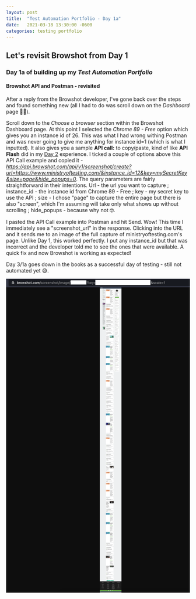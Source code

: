 ```yaml
---
layout: post
title:  "Test Automation Portfolio - Day 1a"
date:   2021-03-18 13:30:00 -0600
categories: testing portfolio
---
```

<style type="text/css">
  .rss-subscribe {
	  display: none;
  }
</style>

## Let's revisit Browshot from Day 1

### Day 1a of building up my *Test Automation Portfolio*

#### Browshot API and Postman - revisited
After a reply from the Browshot developer, I've gone back over the steps and found something new (all I had to do was scroll down on the *Dashboard* page 🤦‍♂️).

Scroll down to the *Choose a browser* section within the Browshot Dashboard page.  At this point I selected the *Chrome 89 - Free* option which gives you an instance id of 26.  This was what I had wrong withing Postman and was never going to give me anything for instance id=1 (which is what I inputted).  It also gives you a sample **API call:** to copy/paste, kind of like **API Flash** did in my [Day 2](test-automation-portfolio-day-2) experience.  I ticked a couple of options above this API Call example and copied it - *https://api.browshot.com/api/v1/screenshot/create?url=https://www.ministryoftesting.com/&instance_id=12&key=mySecretKey&size=page&hide_popups=0*.  The query parameters are fairly straightforward in their intentions.  Url - the url you want to capture ; instance_id - the instance id from Chrome 89 - Free ; key - my secret key to use the API ; size - I chose "page" to capture the entire page but there is also "screen", which I'm assuming will take only what shows up without scrolling ; hide_popups - because why not 🤓.

I pasted the API Call example into Postman and hit Send.  Wow!  This time I immediately see a "screenshot_url" in the response.  Clicking into the URL and it sends me to an image of the full capture of ministryoftesting.com's page.  Unlike Day 1, this worked perfectly.  I put any instance_id but that was incorrect and the developer told me to see the ones that were available.  A quick fix and now Browshot is working as expected!

Day 3/1a goes down in the books as a successful day of testing - still not automated yet 😅.

![](/assets/images/browshot-ministryoftesting.png)